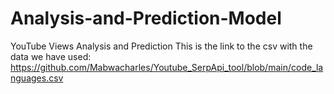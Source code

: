 # Analysis-and-Prediction-Model
YouTube Views Analysis and Prediction
This is the link to the csv with the data we have used: https://github.com/Mabwacharles/Youtube_SerpApi_tool/blob/main/code_languages.csv
